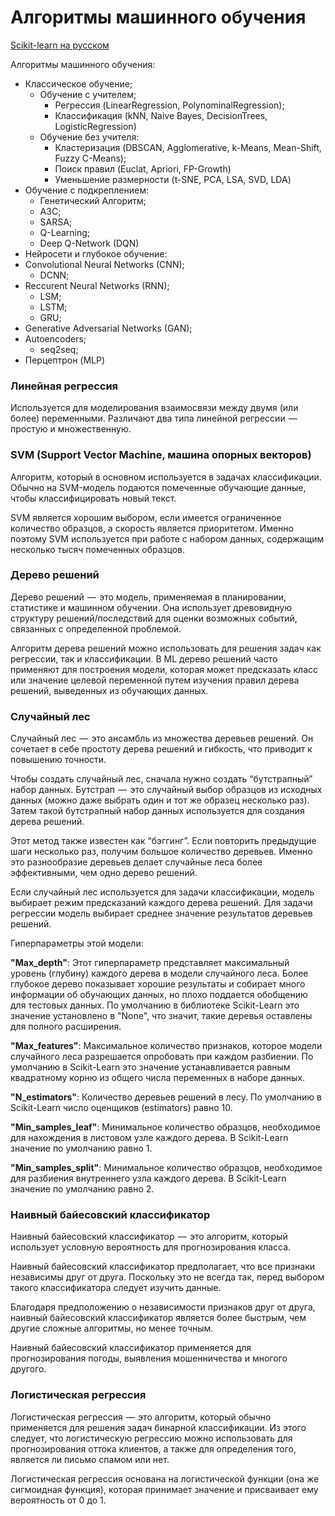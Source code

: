 # Алгоритмы машинного обучения

[Scikit-learn на русском](https://scikit-learn.ru/user_guide/)

Алгоритмы машинного обучения:
- Классическое обучение;
  - Обучение с учителем;
    -  Регрессия (LinearRegression, PolynominalRegression);
    -  Классификация (kNN, Naive Bayes, DecisionTrees, LogisticRegression)
  - Обучение без учителя:
    -  Кластеризация (DBSCAN, Agglomerative, k-Means, Mean-Shift, Fuzzy C-Means);
    -  Поиск правил (Euclat, Apriori, FP-Growth)
    -  Уменьшение размерности (t-SNE, PCA, LSA, SVD, LDA)
 - Обучение с подкреплением:
    -  Генетический Алгоритм;
    -  A3C;
    -  SARSA;
    -  Q-Learning;
    -  Deep Q-Network (DQN)
 - Нейросети и глубокое обучение:
  -  Convolutional Neural Networks (CNN);
      - DCNN;
  - Reccurent Neural Networks (RNN);
    - LSM;
    - LSTM;
    - GRU;
  - Generative Adversarial Networks (GAN);
  - Autoencoders;
    - seq2seq;
  - Перцептрон (MLP)  



### Линейная регрессия
Используется для моделирования взаимосвязи между двумя (или более) переменными. Различают два типа линейной регрессии  —  простую и множественную.

### SVM (Support Vector Machine, машина опорных векторов)
Алгоритм, который в основном используется в задачах классификации. Обычно на SVM-модель подаются помеченные обучающие данные, чтобы классифицировать новый текст. 

SVM является хорошим выбором, если имеется ограниченное количество образцов, а скорость является приоритетом. Именно поэтому SVM используется при работе с набором данных, содержащим несколько тысяч помеченных образцов.

### Дерево решений
Дерево решений  —  это модель, применяемая в планировании, статистике и машинном обучении. Она использует древовидную структуру решений/последствий для оценки возможных событий, связанных с определенной проблемой.

Алгоритм дерева решений можно использовать для решения задач как регрессии, так и классификации. В ML дерево решений часто применяют для построения модели, которая может предсказать класс или значение целевой переменной путем изучения правил дерева решений, выведенных из обучающих данных.

### Случайный лес
Случайный лес  —  это ансамбль из множества деревьев решений. Он сочетает в себе простоту дерева решений и гибкость, что приводит к повышению точности.

Чтобы создать случайный лес, сначала нужно создать “бутстрапный” набор данных. Бутстрап  —  это случайный выбор образцов из исходных данных (можно даже выбрать один и тот же образец несколько раз). Затем такой бутстрапный набор данных используется для создания дерева решений.

Этот метод также известен как “бэггинг”. Если повторить предыдущие шаги несколько раз, получим большое количество деревьев. Именно это разнообразие деревьев делает случайные леса более эффективными, чем одно дерево решений.

Если случайный лес используется для задачи классификации, модель выбирает режим предсказаний каждого дерева решений. Для задачи регрессии модель выбирает среднее значение результатов деревьев решений.

Гиперпараметры этой модели:

**"Max_depth"**: Этот гиперпараметр представляет максимальный уровень (глубину) каждого дерева в модели случайного леса. Более глубокое дерево показывает хорошие результаты и собирает много информации об обучающих данных, но плохо поддается обобщению для тестовых данных. По умолчанию в библиотеке Scikit-Learn это значение установлено в "None", что значит, такие деревья оставлены для полного расширения.

**"Max_features"**: Максимальное количество признаков, которое модели случайного леса разрешается опробовать при каждом разбиении. По умолчанию в Scikit-Learn это значение устанавливается равным квадратному корню из общего числа переменных в наборе данных.

**"N_estimators"**: Количество деревьев решений в лесу. По умолчанию в Scikit-Learn число оценщиков (estimators) равно 10.

**"Min_samples_leaf"**: Минимальное количество образцов, необходимое для нахождения в листовом узле каждого дерева. В Scikit-Learn значение по умолчанию равно 1.

**"Min_samples_split"**: Минимальное количество образцов, необходимое для разбиения внутреннего узла каждого дерева. В Scikit-Learn значение по умолчанию равно 2.

### Наивный байесовский классификатор
Наивный байесовский классификатор  —  это алгоритм, который использует условную вероятность для прогнозирования класса.

Наивный байесовский классификатор предполагает, что все признаки независимы друг от друга. Поскольку это не всегда так, перед выбором такого классификатора следует изучить данные.

Благодаря предположению о независимости признаков друг от друга, наивный байесовский классификатор является более быстрым, чем другие сложные алгоритмы, но менее точным.

Наивный байесовский классификатор применяется для прогнозирования погоды, выявления мошенничества и многого другого.

### Логистическая регрессия

Логистическая регрессия  —  это алгоритм, который обычно применяется для решения задач бинарной классификации. Из этого следует, что логистическую регрессию можно использовать для прогнозирования оттока клиентов, а также для определения того, является ли письмо спамом или нет.

Логистическая регрессия основана на логистической функции (она же сигмоидная функция), которая принимает значение и присваивает ему вероятность от 0 до 1.

